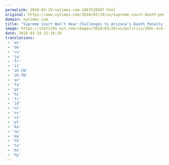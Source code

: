 ```yaml
---
permalink: 2018-03-19-nytimes.com-1967539587.html
original: https://www.nytimes.com/2018/03/19/us/supreme-court-death-penalty.html?partner=rss&amp;emc=rss
domain: nytimes.com
title: "Supreme Court Won’t Hear Challenges to Arizona’s Death Penalty Law"
image: https://static01.nyt.com/images/2018/03/20/us/politics/20dc-scotus/merlin_134772402_cd281bbb-2c15-4b0a-a953-6430ed89e5b0-mediumThreeByTwo440.jpg
date: 2018-03-19 22:16:29
translations: 
 - 'es'
 - 'de'
 - 'ru'
 - 'ja'
 - 'fr'
 - 'it'
 - 'zh-CN'
 - 'zh-TW'
 - 'ar'
 - 'fa'
 - 'pt'
 - 'hi'
 - 'tr'
 - 'id'
 - 'nl'
 - 'sv'
 - 'vi'
 - 'pl'
 - 'ko'
 - 'no'
 - 'da'
 - 'th'
 - 'ta'
 - 'ms'
 - 'hy'
---
```


